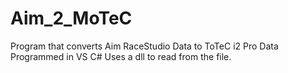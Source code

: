 # Aim_2_MoTeC
Program that converts Aim RaceStudio Data to ToTeC i2 Pro Data
Programmed in VS C#
Uses a dll to read from the file.
